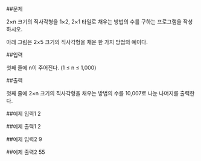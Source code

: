 ##문제

2×n 크기의 직사각형을 1×2, 2×1 타일로 채우는 방법의 수를 구하는 프로그램을 작성하시오.

아래 그림은 2×5 크기의 직사각형을 채운 한 가지 방법의 예이다.

##입력

첫째 줄에 n이 주어진다. (1 ≤ n ≤ 1,000)

##출력

첫째 줄에 2×n 크기의 직사각형을 채우는 방법의 수를 10,007로 나눈 나머지를 출력한다.

##예제 입력1
2

##예제 출력1
2

##예제 입력2
9

##예제 출력2
55